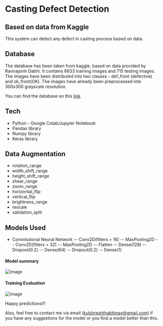 # Casting Defect Detection
## Based on data from Kaggle

This system can detect any defect in casting process based on data.
## Database
The database has been taken from kaggle, based on data provided
by Ravirajsinh Dabhi. It contains 6633 training images and 715 testing images.
The images have been distributed into two classes - def_front (defective)
and ok_front(OK).
The images have already been preprocessed into 300x300 grayscale resolution.

You can find the database on this [link](https://www.kaggle.com/ravirajsinh45/real-life-industrial-dataset-of-casting-product).


## Tech

- Python - Google Colab/Jupyter Notebook
- Pandas library
- Numpy library
- Keras library

## Data Augmentation
- rotation_range
- width_shift_range
- height_shift_range
- shear_range
- zoom_range
- horizontal_flip
- vertical_flip
- brightness_range
- rescale
- validation_split

## Models Used

- Convolutional Neural Network
-- Conv2D(filters = 16)
-- MaxPooling2D
-- Conv2D(filters = 32)
-- MaxPooling2D
-- Flatten
-- Dense(128)
-- Dropout(0.2)
-- Dense(64)
-- Dropout(0.2)
-- Dense(1)

#### Model summary
![image](https://user-images.githubusercontent.com/58364032/135392668-310c41db-c423-4eae-ae35-5f555dff8df2.png)

#### Training Evaluation
![image](https://user-images.githubusercontent.com/58364032/135392762-b8edbc12-f1a5-4a53-ad87-0e8f24596f01.png)

Happy predictions!!!

Also, feel free to contact me via email (kulshreshthabhinav@gmail.com) if you have any suggestions for the model or you find a model better than this.
